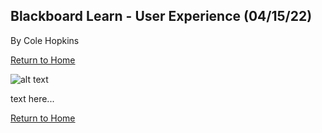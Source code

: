 ## Blackboard Learn - User Experience (04/15/22)

By Cole Hopkins

[Return to Home](../)

![alt text](../assets/blackboard.jpg "Blackboard Learn")

text here...

[Return to Home](../)
